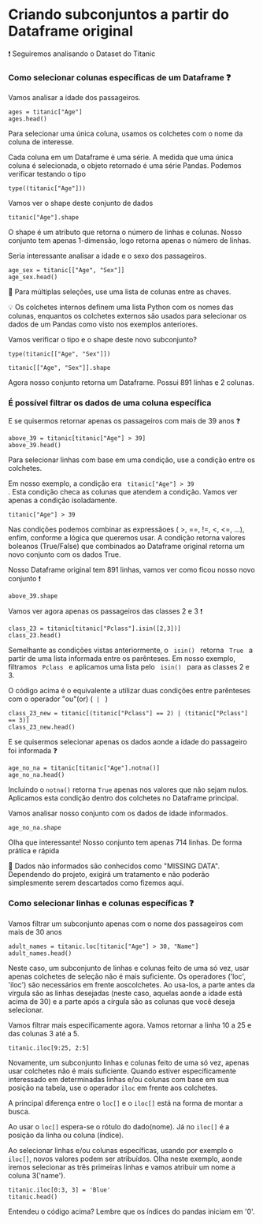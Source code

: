 # Criando subconjuntos a partir do Dataframe original

:exclamation: Seguiremos analisando o Dataset do Titanic

### Como selecionar colunas específicas de um Dataframe :question: 

Vamos analisar a idade dos passageiros.

~~~
ages = titanic["Age"]
ages.head()
~~~

Para selecionar uma única coluna, usamos os colchetes com o nome da coluna de interesse. 

Cada coluna em um Dataframe é uma série. A medida que uma única coluna é selecionada, o objeto retornado é uma série Pandas. Podemos verificar testando o tipo

~~~
type((titanic["Age"]))
~~~

Vamos ver o shape deste conjunto de dados

~~~
titanic["Age"].shape
~~~

O shape é um atributo que retorna o número de linhas e colunas. Nosso conjunto tem apenas 1-dimensão, logo retorna apenas o número de linhas.

Seria interessante analisar a idade e o sexo dos passageiros.

~~~
age_sex = titanic[["Age", "Sex"]]
age_sex.head()
~~~

:pushpin: Para múltiplas seleções, use uma lista de colunas entre as chaves.

:bulb: Os colchetes internos definem uma lista Python com os nomes das colunas, enquantos os colchetes externos são usados para selecionar os dados de um Pandas como visto nos exemplos anteriores.

Vamos verificar o tipo e o shape deste novo subconjunto?

~~~
type(titanic[["Age", "Sex"]])
~~~


~~~
titanic[["Age", "Sex"]].shape
~~~

Agora nosso conjunto retorna um Dataframe. Possui 891 linhas e 2 colunas.

### É possível filtrar os dados de uma coluna específica

E se quisermos retornar apenas os passageiros com mais de 39 anos ❓

~~~
above_39 = titanic[titanic["Age"] > 39]
above_39.head()
~~~

Para selecionar linhas com base em uma condição, use a condição entre os colchetes.

Em nosso exemplo, a condição era <code> titanic["Age"] > 39 </code> . Esta condição checa as colunas que atendem a condição. Vamos ver apenas a condição isoladamente.

~~~
titanic["Age"] > 39
~~~

Nas condições podemos combinar as expressãoes ( >, ==, !=, <, <=, ...), enfim, conforme a lógica que queremos usar. A condição retorna valores boleanos (True/False) que combinados ao Dataframe original retorna um novo conjunto com os dados True.

Nosso Dataframe original tem 891 linhas, vamos ver como ficou nosso novo conjunto ❗

~~~
above_39.shape
~~~

Vamos ver agora apenas os passageiros das classes 2 e 3 ❗

~~~
class_23 = titanic[titanic["Pclass"].isin([2,3])]
class_23.head()
~~~

Semelhante as condições vistas anteriormente, o <code> isin() </code> retorna <code> True </code> a partir de uma lista informada entre os parênteses. Em nosso exemplo, filtramos <code> Pclass </code> e aplicamos uma lista pelo <code> isin() </code> para as classes 2 e 3.

O código acima é o equivalente a utilizar duas condições entre parênteses com o operador "ou"(or) (<code> | </code> )

~~~
class_23_new = titanic[(titanic["Pclass"] == 2) | (titanic["Pclass"] == 3)]
class_23_new.head()
~~~

E se quisermos selecionar apenas os dados aonde a idade do passageiro foi informada ❓

~~~
age_no_na = titanic[titanic["Age"].notna()]
age_no_na.head()
~~~

Incluindo o <code>notna()</code> retorna <code>True</code> apenas nos valores que não sejam nulos. Aplicamos esta condição dentro dos colchetes no Dataframe principal.

Vamos analisar nosso conjunto com os dados de idade informados.

~~~
age_no_na.shape
~~~

Olha que interessante! Nosso conjunto tem apenas 714 linhas. De forma prática e rápida

:triangular_flag_on_post: Dados não informados são conhecidos como "MISSING DATA". Dependendo do projeto, exigirá um tratamento e não poderão simplesmente serem descartados como fizemos aqui. 

### Como selecionar linhas e colunas específicas ❓

Vamos filtrar um subconjunto apenas com o nome dos passageiros com mais de 30 anos

~~~
adult_names = titanic.loc[titanic["Age"] > 30, "Name"]
adult_names.head()
~~~

Neste caso, um subconjunto de linhas e colunas feito de uma só vez, usar apenas colchetes de seleção não é mais suficiente. Os operadores ('loc', 'iloc') são necessários em frente aoscolchetes. Ao usa-los, a parte antes da vírgula são as linhas desejadas (neste caso, aquelas aonde a idade está acima de 30) e a parte após a círgula são as colunas que você deseja selecionar.

Vamos filtrar mais especificamente agora. Vamos retornar a linha 10 a 25 e das colunas 3 até a 5.

~~~
titanic.iloc[9:25, 2:5]
~~~

Novamente, um subconjunto linhas e colunas feito de uma só vez, apenas usar colchetes não é mais suficiente. Quando estiver especificamente interessado em determinadas linhas e/ou colunas com base em sua posição na tabela, use o operador <code>iloc</code> em frente aos colchetes.

A principal diferença entre o <code>loc[]</code> e o <code>iloc[]</code> está na forma de montar a busca. 

Ao usar o <code>loc[]</code> espera-se o rótulo do dado(nome). Já no <code>iloc[]</code> é a posição da linha ou coluna (índice).

Ao selecionar linhas e/ou colunas específicas, usando por exemplo o <code>iloc[]</code>, novos valores podem ser atribuídos. Olha neste exemplo, aonde iremos selecionar as três primeiras linhas e vamos atribuir um nome a coluna 3('name').

~~~
titanic.iloc[0:3, 3] = 'Blue'
titanic.head()
~~~

Entendeu o código acima? Lembre que os índices do pandas iniciam em '0'.
